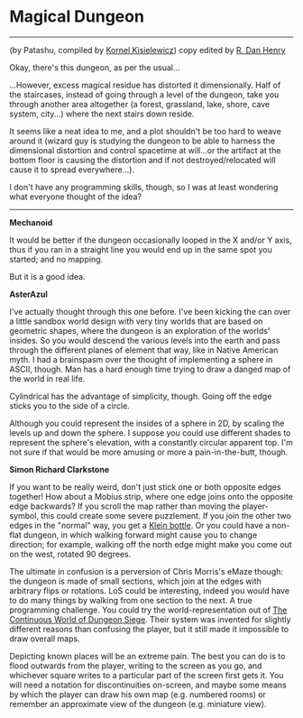 # Magical Dungeon

---

(by Patashu, compiled by [Kornel Kisielewicz](../../../developer/kornel_kisielewicz.md)) copy edited by [R. Dan Henry](../../../developer/r_dan_henry.md)  

Okay, there's this dungeon, as per the usual...  

...However, excess magical residue has distorted it dimensionally. Half of the staircases, instead of going through a level of the dungeon, take you through another area altogether (a forest, grassland, lake, shore, cave system, city...) where the next stairs down reside.  

It seems like a neat idea to me, and a plot shouldn't be too hard to weave around it (wizard guy is studying the dungeon to be able to harness the dimensional distortion and control spacetime at will...or the artifact at the bottom floor is causing the distortion and if not destroyed/relocated will cause it to spread everywhere...).  

I don't have any programming skills, though, so I was at least wondering what everyone thought of the idea?  

---

**Mechanoid**  

It would be better if the dungeon occasionally looped in the X and/or Y axis, thus if you ran in a straight line you would end up in the same spot you started; and no mapping.  

But it is a good idea.  

**AsterAzul**  

I've actually thought through this one before. I've been kicking the can over a little sandbox world design with very tiny worlds that are based on geometric shapes, where the dungeon is an exploration of the worlds' insides. So you would descend the various levels into the earth and pass through the different planes of element that way, like in Native American myth. I had a brainspasm over the thought of implementing a sphere in ASCII, though. Man has a hard enough time trying to draw a danged map of the world in real life.  

Cylindrical has the advantage of simplicity, though. Going off the edge sticks you to the side of a circle.  

Although you could represent the insides of a sphere in 2D, by scaling the levels up and down the sphere. I suppose you could use different shades to represent the sphere's elevation, with a constantly circular apparent top. I'm not sure if that would be more amusing or more a pain-in-the-butt, though.  

**Simon Richard Clarkstone**  

If you want to be really weird, don't just stick one or both opposite edges together! How about a Mobius strip, where one edge joins onto the opposite edge backwards? If you scroll the map rather than moving the player-symbol, this could create some severe puzzlement. If you join the other two edges in the "normal" way, you get a [Klein bottle](../../../game/kleinrl.md). Or you could have a non-flat dungeon, in which walking forward might cause you to change direction; for example, walking off the north edge might make you come out on the west, rotated 90 degrees.  

The ultimate in confusion is a perversion of Chris Morris's eMaze though: the dungeon is made of small sections, which join at the edges with arbitrary flips or rotations. LoS could be interesting, indeed you would have to do many things by walking from one section to the next. A true programming challenge. You could try the world-representation out of [The Continuous World of Dungeon Siege](http://www.floatingorigin.com/mirror/continuous-world.htm). Their system was invented for slightly different reasons than confusing the player, but it still made it impossible to draw overall maps.  

Depicting known places will be an extreme pain. The best you can do is to flood outwards from the player, writing to the screen as you go, and whichever square writes to a particular part of the screen first gets it. You will need a notation for discontinuities on-screen, and maybe some means by which the player can draw his own map (e.g. numbered rooms) or remember an approximate view of the dungeon (e.g. miniature view).
